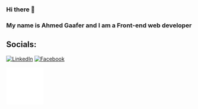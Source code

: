 ### Hi there 👋

### My name is Ahmed Gaafer and I am a Front-end web developer

## Socials:


[![LinkedIn](https://img.shields.io/badge/LinkedIn-0A66C2?style=for-the-badge&logo=LinkedIn&logoColor=#0A66C2)](https://www.linkedin.com/in/ahmed-gaafer-73237b148/)
[![Facebook](https://img.shields.io/badge/Facebook-eaeaea?style=for-the-badge&logo=Facebook&logoColor=#ffffff)](https://www.facebook.com/Ahmed.S.Gaafer/)

[<img src="/dev.svg"  height="100"></img>](https://dev.to/ahmedgaafer)

